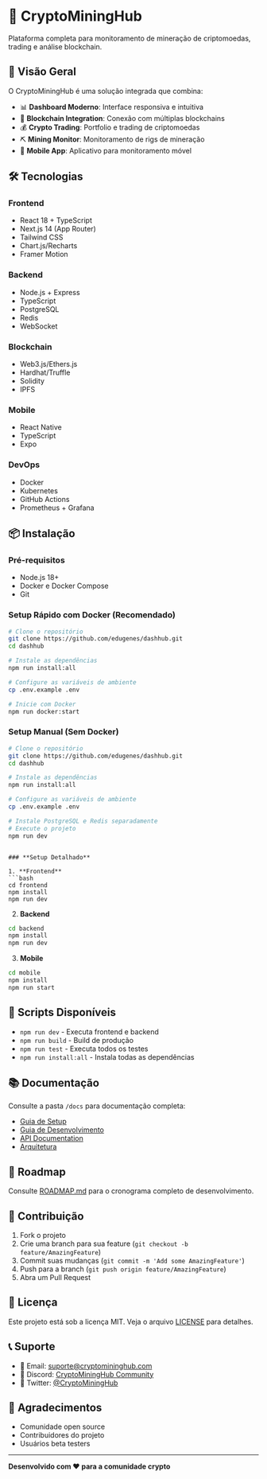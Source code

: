 # 🚀 **CryptoMiningHub**

Plataforma completa para monitoramento de mineração de criptomoedas, trading e análise blockchain.

## 🎯 **Visão Geral**

O CryptoMiningHub é uma solução integrada que combina:
- 📊 **Dashboard Moderno**: Interface responsiva e intuitiva
- 🔗 **Blockchain Integration**: Conexão com múltiplas blockchains
- 💰 **Crypto Trading**: Portfolio e trading de criptomoedas
- ⛏️ **Mining Monitor**: Monitoramento de rigs de mineração
- 📱 **Mobile App**: Aplicativo para monitoramento móvel

## 🛠️ **Tecnologias**

### **Frontend**
- React 18 + TypeScript
- Next.js 14 (App Router)
- Tailwind CSS
- Chart.js/Recharts
- Framer Motion

### **Backend**
- Node.js + Express
- TypeScript
- PostgreSQL
- Redis
- WebSocket

### **Blockchain**
- Web3.js/Ethers.js
- Hardhat/Truffle
- Solidity
- IPFS

### **Mobile**
- React Native
- TypeScript
- Expo

### **DevOps**
- Docker
- Kubernetes
- GitHub Actions
- Prometheus + Grafana

## 📦 **Instalação**

### **Pré-requisitos**
- Node.js 18+
- Docker e Docker Compose
- Git

### **Setup Rápido com Docker (Recomendado)**

```bash
# Clone o repositório
git clone https://github.com/edugenes/dashhub.git
cd dashhub

# Instale as dependências
npm run install:all

# Configure as variáveis de ambiente
cp .env.example .env

# Inicie com Docker
npm run docker:start
```

### **Setup Manual (Sem Docker)**

```bash
# Clone o repositório
git clone https://github.com/edugenes/dashhub.git
cd dashhub

# Instale as dependências
npm run install:all

# Configure as variáveis de ambiente
cp .env.example .env

# Instale PostgreSQL e Redis separadamente
# Execute o projeto
npm run dev
```
```

### **Setup Detalhado**

1. **Frontend**
```bash
cd frontend
npm install
npm run dev
```

2. **Backend**
```bash
cd backend
npm install
npm run dev
```

3. **Mobile**
```bash
cd mobile
npm install
npm run start
```

## 🚀 **Scripts Disponíveis**

- `npm run dev` - Executa frontend e backend
- `npm run build` - Build de produção
- `npm run test` - Executa todos os testes
- `npm run install:all` - Instala todas as dependências

## 📚 **Documentação**

Consulte a pasta `/docs` para documentação completa:
- [Guia de Setup](docs/guides/setup.md)
- [Guia de Desenvolvimento](docs/guides/development.md)
- [API Documentation](docs/api/README.md)
- [Arquitetura](docs/ARCHITECTURE.md)

## 🎯 **Roadmap**

Consulte [ROADMAP.md](ROADMAP.md) para o cronograma completo de desenvolvimento.

## 🤝 **Contribuição**

1. Fork o projeto
2. Crie uma branch para sua feature (`git checkout -b feature/AmazingFeature`)
3. Commit suas mudanças (`git commit -m 'Add some AmazingFeature'`)
4. Push para a branch (`git push origin feature/AmazingFeature`)
5. Abra um Pull Request

## 📄 **Licença**

Este projeto está sob a licença MIT. Veja o arquivo [LICENSE](LICENSE) para detalhes.

## 📞 **Suporte**

- 📧 Email: suporte@cryptomininghub.com
- 💬 Discord: [CryptoMiningHub Community](https://discord.gg/cryptomininghub)
- 📱 Twitter: [@CryptoMiningHub](https://twitter.com/cryptomininghub)

## 🙏 **Agradecimentos**

- Comunidade open source
- Contribuidores do projeto
- Usuários beta testers

---

**Desenvolvido com ❤️ para a comunidade crypto**
